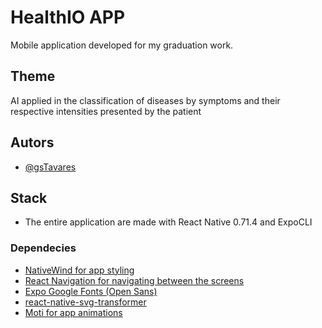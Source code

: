 
# HealthIO APP

Mobile application developed for my graduation work.

## Theme
AI applied in the classification of diseases by symptoms and their respective intensities
presented by the patient
 



## Autors

- [@gsTavares](https://www.github.com/gsTavares)


## Stack
* The entire application are made with React Native 0.71.4 and ExpoCLI

### Dependecies
* [NativeWind for app styling](https://www.nativewind.dev)
* [React Navigation for navigating between the screens](https://reactnavigation.org)
* [Expo Google Fonts (Open Sans)](https://docs.expo.dev/guides/using-custom-fonts/#using-a-google-font)
* [react-native-svg-transformer](https://github.com/kristerkari/react-native-svg-transformer)
* [Moti for app animations](https://moti.fyi)

